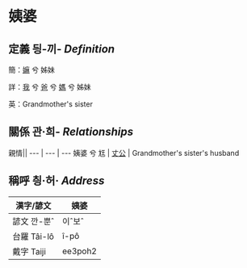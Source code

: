# 姨婆
## 定義 딍-끼- _Definition_
簡：[嫲](member9.md) 兮 姊妹

詳：[我](member1.md) 兮 [爸](member2.md) 兮 [媽](member9.md) 兮 姊妹

英：Grandmother's sister

## 關係 관·희- _Relationships_

親情||
--- | --- | --- 
姨婆 兮 尪 | [丈公](member72.md) | Grandmother's sister's husband


## 稱呼 칑·허· _Address_

漢字/諺文 | 姨婆
--- | ---
諺文 깐-뿐ˆ | 이ˆ보ˆ
台羅 Tâi-lô | î-pô
戴字 Taiji | ee3poh2


